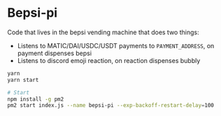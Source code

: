 # Bepsi-pi

Code that lives in the bepsi vending machine that does two things:

- Listens to MATIC/DAI/USDC/USDT payments to `PAYMENT_ADDRESS`, on payment dispenses bepsi
- Listens to discord emoji reaction, on reaction dispenses bubbly

```bash
yarn
yarn start

# Start
npm install -g pm2
pm2 start index.js --name bepsi-pi --exp-backoff-restart-delay=100
```
